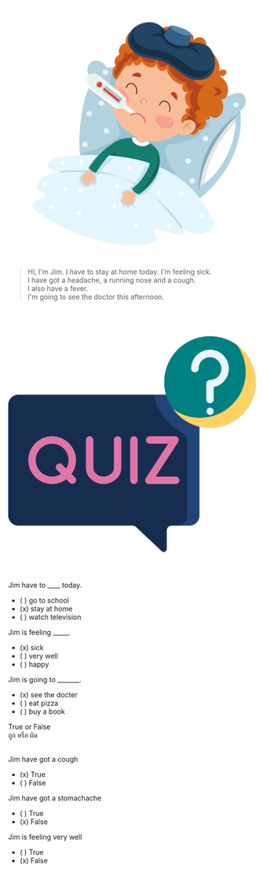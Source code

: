 
# ![](/media/img/lessons_sick.svg) 
> Hi, I'm Jim.
> I have to stay at home today.
> I'm feeling sick.   
> I have got a headache, a running nose and a cough.  
> I also have a fever.  
> I'm going to see the doctor this afternoon.

# ![icon](/media/icons/quiz.svg) 

Jim have to ____ today.
 - ( ) go to school
 - (x) stay at home
 - ( ) watch television

Jim is feeling _____.
 - (x) sick
 - ( ) very well
 - ( ) happy

Jim is going to _______.
 - (x) see the docter
 - ( ) eat pizza
 - ( ) buy a book

<div class="title">True or False</div><div class="desc">ถูก หรือ ผิด</div>  
<br>

Jim have got a cough
 - (x) True
 - ( ) False

Jim have got a stomachache
 - ( ) True
 - (x) False

Jim is feeling very well
 - ( ) True
 - (x) False